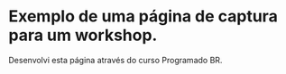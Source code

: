 # Exemplo de uma página de captura para um workshop.
 Desenvolvi esta página através do curso Programado BR.
